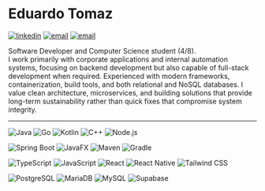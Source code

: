 # Eduardo Tomaz 
<div>
  
[![linkedin](https://img.shields.io/badge/LinkedIn-0D1117?style=flat&logo=linkedin&logoColor=A5B4FC)](https://www.linkedin.com/in/eduardotoomazs) 
[![email](https://img.shields.io/badge/Email-0D1117?style=flat&logo=outlook&logoColor=A5B4FC)](mailto:eduardotoomaz@outlook.com)
[![email](https://img.shields.io/badge/Instagram-0D1117?style=flat&logo=&logoColor=A5B4FC)](https://www.instagram.com/tomazdudux)

Software Developer and Computer Science student (4/8).
<br>
I work primarily with corporate applications and internal automation systems, focusing on backend development but also capable of full-stack development when required. Experienced with modern frameworks, containerization, build tools, and both relational and NoSQL databases. I value clean architecture, microservices, and building solutions that provide long-term sustainability rather than quick fixes that compromise system integrity.
</div>

---

![Java](https://img.shields.io/badge/Java-0D1117?style=for-the-badge&logo=openjdk&logoColor=A5B4FC)
![Go](https://img.shields.io/badge/Go-0D1117?style=for-the-badge&logo=go&logoColor=A5B4FC)
![Kotlin](https://img.shields.io/badge/Kotlin-0D1117?style=for-the-badge&logo=kotlin&logoColor=A5B4FC)
![C++](https://img.shields.io/badge/C%2B%2B-0D1117?style=for-the-badge&logo=c%2B%2B&logoColor=A5B4FC)
![Node.js](https://img.shields.io/badge/Node.js-0D1117?style=for-the-badge&logo=nodedotjs&logoColor=A5B4FC)

![Spring Boot](https://img.shields.io/badge/Spring_Boot-0D1117?style=for-the-badge&logo=spring-boot&logoColor=A5B4FC)
![JavaFX](https://img.shields.io/badge/JavaFX-0D1117?style=for-the-badge&logo=openjdk&logoColor=A5B4FC)
![Maven](https://img.shields.io/badge/Apache_Maven-0D1117?style=for-the-badge&logo=apache-maven&logoColor=A5B4FC)
![Gradle](https://img.shields.io/badge/Gradle-0D1117?style=for-the-badge&logo=gradle&logoColor=A5B4FC)

![TypeScript](https://img.shields.io/badge/TypeScript-0D1117?style=for-the-badge&logo=typescript&logoColor=A5B4FC)
![JavaScript](https://img.shields.io/badge/JavaScript-0D1117?style=for-the-badge&logo=javascript&logoColor=A5B4FC)
![React](https://img.shields.io/badge/React-0D1117?style=for-the-badge&logo=react&logoColor=A5B4FC)
![React Native](https://img.shields.io/badge/React_Native-0D1117?style=for-the-badge&logo=react&logoColor=A5B4FC)
![Tailwind CSS](https://img.shields.io/badge/Tailwind_CSS-0D1117?style=for-the-badge&logo=tailwind-css&logoColor=A5B4FC)

![PostgreSQL](https://img.shields.io/badge/PostgreSQL-0D1117?style=for-the-badge&logo=postgresql&logoColor=A5B4FC)
![MariaDB](https://img.shields.io/badge/MariaDB-0D1117?style=for-the-badge&logo=mariadb&logoColor=A5B4FC)
![MySQL](https://img.shields.io/badge/MySQL-0D1117?style=for-the-badge&logo=mysql&logoColor=A5B4FC)
![Supabase](https://img.shields.io/badge/Supabase-0D1117?style=for-the-badge&logo=supabase&logoColor=A5B4FC)
